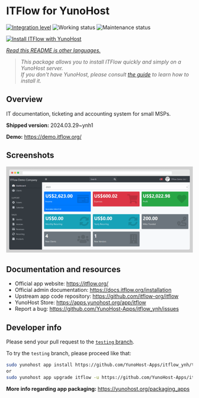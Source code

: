 <!--
N.B.: This README was automatically generated by <https://github.com/YunoHost/apps/tree/master/tools/readme_generator>
It shall NOT be edited by hand.
-->

# ITFlow for YunoHost

[![Integration level](https://dash.yunohost.org/integration/itflow.svg)](https://dash.yunohost.org/appci/app/itflow) ![Working status](https://ci-apps.yunohost.org/ci/badges/itflow.status.svg) ![Maintenance status](https://ci-apps.yunohost.org/ci/badges/itflow.maintain.svg)

[![Install ITFlow with YunoHost](https://install-app.yunohost.org/install-with-yunohost.svg)](https://install-app.yunohost.org/?app=itflow)

*[Read this README is other languages.](./ALL_README.md)*

> *This package allows you to install ITFlow quickly and simply on a YunoHost server.*  
> *If you don't have YunoHost, please consult [the guide](https://yunohost.org/install) to learn how to install it.*

## Overview

IT documentation, ticketing and accounting system for small MSPs.

**Shipped version:** 2024.03.29~ynh1

**Demo:** <https://demo.itflow.org/>

## Screenshots

![Screenshot of ITFlow](./doc/screenshots/readme.gif)

## Documentation and resources

- Official app website: <https://itflow.org/>
- Official admin documentation: <https://docs.itflow.org/installation>
- Upstream app code repository: <https://github.com/itflow-org/itflow>
- YunoHost Store: <https://apps.yunohost.org/app/itflow>
- Report a bug: <https://github.com/YunoHost-Apps/itflow_ynh/issues>

## Developer info

Please send your pull request to the [`testing` branch](https://github.com/YunoHost-Apps/itflow_ynh/tree/testing).

To try the `testing` branch, please proceed like that:

```bash
sudo yunohost app install https://github.com/YunoHost-Apps/itflow_ynh/tree/testing --debug
or
sudo yunohost app upgrade itflow -u https://github.com/YunoHost-Apps/itflow_ynh/tree/testing --debug
```

**More info regarding app packaging:** <https://yunohost.org/packaging_apps>
